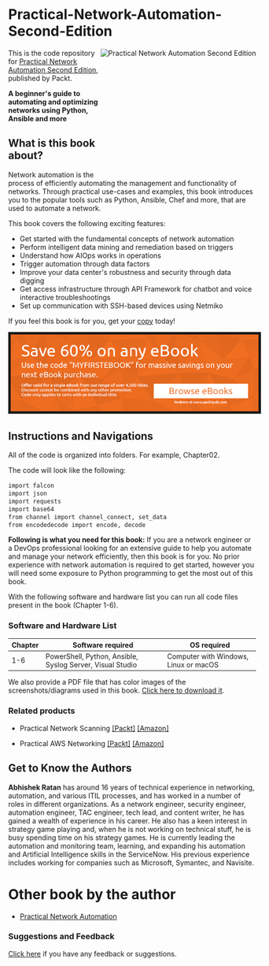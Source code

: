 # Practical-Network-Automation-Second-Edition

<a href=""><img src="https://packt-type-cloud.s3.amazonaws.com/uploads/sites/3188/2018/12/9781789955651.png" alt="Practical Network Automation Second Edition" height="256px" align="right"></a>

This is the code repository for [Practical Network Automation Second Edition](), published by Packt.

**A beginner's guide to automating and optimizing networks using Python, Ansible and more**

## What is this book about?
Network automation is the process of efficiently automating the management and functionality of networks. Through practical use-cases and examples, this book introduces you to the popular tools such as Python, Ansible, Chef and more, that are used to automate a network.

This book covers the following exciting features:
* Get started with the fundamental concepts of network automation
* Perform intelligent data mining and remediation based on triggers
* Understand how AIOps works in operations
* Trigger automation through data factors
* Improve your data center's robustness and security through data digging
* Get access infrastructure through API Framework for chatbot and voice interactive troubleshootings
* Set up communication with SSH-based devices using Netmiko

If you feel this book is for you, get your [copy](https://www.amazon.com/dp/1789343046) today!

<a href="https://www.packtpub.com/?utm_source=github&utm_medium=banner&utm_campaign=GitHubBanner"><img src="https://raw.githubusercontent.com/PacktPublishing/GitHub/master/GitHub.png" 
alt="https://www.packtpub.com/" border="5" /></a>

## Instructions and Navigations
All of the code is organized into folders. For example, Chapter02.

The code will look like the following:
```
import falcon
import json
import requests
import base64
from channel import channel_connect, set_data
from encodedecode import encode, decode

```

**Following is what you need for this book:**
If you are a network engineer or a DevOps professional looking for an extensive guide to help you automate and manage your network efficiently, then this book is for you. No prior experience with network automation is required to get started, however you will need some exposure to Python programming to get the most out of this book.

With the following software and hardware list you can run all code files present in the book (Chapter 1-6).
### Software and Hardware List
| Chapter | Software required | OS required |
| -------- | ------------------------------------ | ----------------------------------- |
| 1-6| PowerShell, Python, Ansible, Syslog Server, Visual Studio  | Computer with Windows, Linux or macOS |


We also provide a PDF file that has color images of the screenshots/diagrams used in this book. [Click here to download it](https://www.packtpub.com/sites/default/files/downloads/9781789955651_ColorImages.pdf).

### Related products <Paste books from the Other books you may enjoy section>
* Practical Network Scanning [[Packt]](https://www.packtpub.com/networking-and-servers/practical-network-scanning?utm_source=github&utm_medium=repository&utm_campaign=9781788839235) [[Amazon]](https://www.amazon.com/dp/1788839234)

* Practical AWS Networking [[Packt]](https://www.packtpub.com/virtualization-and-cloud/practical-aws-networking?utm_source=github&utm_medium=repository&utm_campaign=9781788398299) [[Amazon]](https://www.amazon.com/dp/1788398297)
## Get to Know the Authors
**Abhishek Ratan**
has around 16 years of technical experience in networking, automation, and various ITIL processes, and has worked in a number of roles in different organizations. As a network engineer, security engineer, automation engineer, TAC engineer, tech lead, and content writer, he has gained a wealth of experience in his career. He also has a keen interest in strategy game playing and, when he is not working on technical stuff, he is busy spending time on his strategy games. He is currently leading the automation and monitoring team, learning, and expanding his automation and Artificial Intelligence skills in the ServiceNow. His previous experience includes working for companies such as Microsoft, Symantec, and Navisite.

# Other book by the author
* [Practical Network Automation](https://www.packtpub.com/networking-and-servers/practical-network-automation?utm_source=github&utm_medium=repository&utm_campaign=9781788299466)

### Suggestions and Feedback
[Click here](https://docs.google.com/forms/d/e/1FAIpQLSdy7dATC6QmEL81FIUuymZ0Wy9vH1jHkvpY57OiMeKGqib_Ow/viewform) if you have any feedback or suggestions.

